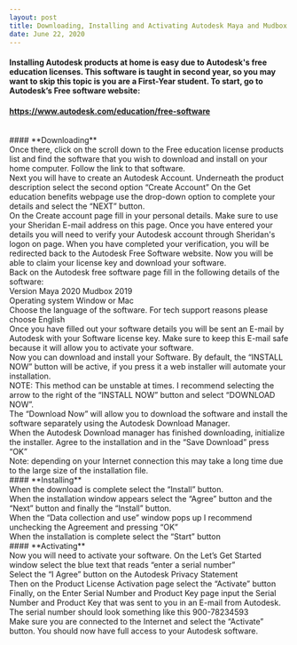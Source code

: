 ```yaml
---
layout: post
title: Downloading, Installing and Activating Autodesk Maya and Mudbox
date: June 22, 2020
--- 
```

#### Installing Autodesk products at home is easy due to Autodesk's free education licenses.  This software is taught in second year, so you may want to skip this topic is you are a First-Year student. To start, go to Autodesk’s Free software website:  
#### https://www.autodesk.com/education/free-software 
<br>
#### **Downloading** 
<br>
Once there, click on the scroll down to the Free education license products list and find the software that you wish to download and install on your home computer.  Follow the link to that software.
<br>
Next you will have to create an Autodesk Account. Underneath the product description select the second option “Create Account” 
On the Get education benefits webpage use the drop-down option to complete your details and select the “NEXT” button. 
<br>
On the Create account page fill in your personal details.  Make sure to use your Sheridan E-mail address on this page.  Once you have entered your details you will need to verify your Autodesk account through Sheridan's logon on page.  When you have completed your verification, you will be redirected back to the Autodesk Free Software website. Now you will be able to claim your license key and download your software.
<br>
Back on the Autodesk free software page fill in the following details of the software:
<br>
Version 
Maya 2020 
Mudbox 2019 
<br>
Operating system
Window or Mac
<br>
Choose the language of the software. 
For tech support reasons please choose English
<br>
Once you have filled out your software details you will be sent an E-mail by Autodesk with your Software license key. Make sure to keep this E-mail safe because it will allow you to activate your software. 
<br>
Now you can download and install your Software.  By default, the “INSTALL NOW” button will be active, if you press it a web installer will automate your installation.   
<br>
NOTE: This method can be unstable at times.  I recommend selecting the arrow to the right of the “INSTALL NOW” button and select “DOWNLOAD NOW”.   
<br>
The “Download Now” will allow you to download the software and install the software separately using the Autodesk Download Manager.   
<br>
When the Autodesk Download manager has finished downloading, initialize the installer.  Agree to the installation and in the “Save Download” press “OK” 
<br>
Note: depending on your Internet connection this may take a long time due to the large size of the installation file.  
<br>
#### **Installing**  
<br>
When the download is complete select the “Install” button. 
<br>
When the installation window appears select the “Agree” button and the “Next” button and finally the “Install” button.  
<br>
When the “Data collection and use” window pops up I recommend unchecking the Agreement and pressing “OK”  
<br>
When the installation is complete select the “Start” button 
<br>
#### **Activating**  
<br>
Now you will need to activate your software.  On the Let’s Get Started window select the blue text that reads “enter a serial number” 
<br>
Select the “I Agree” button on the Autodesk Privacy Statement  
<br>
Then on the Product License Activation page select the “Activate” button 
<br>
Finally, on the Enter Serial Number and Product Key page input the Serial Number and Product Key that was sent to you in an E-mail from Autodesk. The serial number should look something like this 900-78234593 
<br>
Make sure you are connected to the Internet and select the “Activate” button. You should now have full access to your Autodesk software.  

